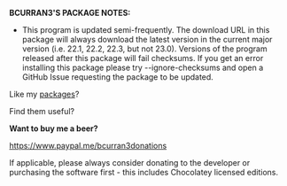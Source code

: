 **BCURRAN3'S PACKAGE NOTES:**

* This program is updated semi-frequently. The download URL in this package will always download the latest version in the current major version (i.e. 22.1, 22.2, 22.3, but not 23.0). Versions of the program released after this package will fail checksums. If you get an error installing this package please try --ignore-checksums and open a GitHub Issue requesting the package to be updated.


Like my [packages](https://chocolatey.org/profiles/bcurran3)? 

Find them useful?

**Want to buy me a beer?**

https://www.paypal.me/bcurran3donations

If applicable, please always consider donating to the developer or purchasing the software first - this includes Chocolatey licensed editions.	